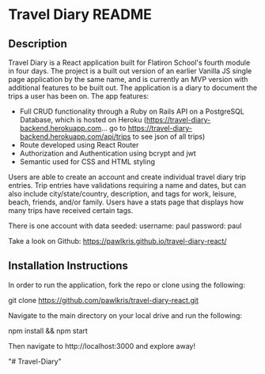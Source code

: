 # Travel Diary README

## Description
Travel Diary is a React application built for Flatiron School's fourth module in four days. The project is a built out version of an earlier Vanilla JS single page application by the same name, and is currently an MVP version with additional features to be built out. The application is a diary to document the trips a user has been on. The app features:

* Full CRUD functionality through a Ruby on Rails API on a PostgreSQL Database, which is hosted on Heroku (https://travel-diary-backend.herokuapp.com... go to https://travel-diary-backend.herokuapp.com/api/trips to see json of all trips)
* Route developed using React Router
* Authorization and Authentication using bcrypt and jwt
* Semantic used for CSS and HTML styling

Users are able to create an account and create individual travel diary trip entries. Trip entries have validations requiring a name and dates, but can also include city/state/country, description, and tags for work, leisure, beach, friends, and/or family. Users have a stats page that displays how many trips have received certain tags.

There is one account with data seeded: username: paul password: paul 

Take a look on Github: https://pawlkris.github.io/travel-diary-react/

## Installation Instructions
In order to run the application, fork the repo or clone using the following:

git clone https://github.com/pawlkris/travel-diary-react.git

Navigate to the main directory on your local drive and run the following:

npm install && npm start

Then navigate to http://localhost:3000 and explore away!

"# Travel-Diary" 
